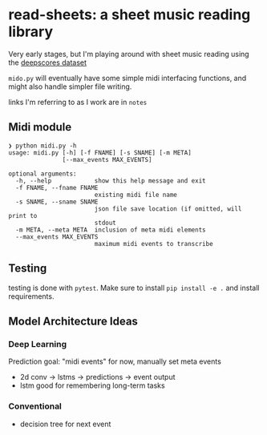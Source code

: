# read-sheets: a sheet music reading library
Very early stages, but I'm playing around with sheet music reading using the [deepscores dataset](https://tuggeluk.github.io/deepscores/
)

`mido.py` will eventually have some simple midi interfacing functions, and might also handle simpler file writing.

links I'm referring to as I work are in `notes`

## Midi module

```
❯ python midi.py -h
usage: midi.py [-h] [-f FNAME] [-s SNAME] [-m META]
               [--max_events MAX_EVENTS]

optional arguments:
  -h, --help            show this help message and exit
  -f FNAME, --fname FNAME
                        existing midi file name
  -s SNAME, --sname SNAME
                        json file save location (if omitted, will print to
                        stdout
  -m META, --meta META  inclusion of meta midi elements
  --max_events MAX_EVENTS
                        maximum midi events to transcribe
```

## Testing
testing is done with `pytest`. Make sure to install `pip install -e .` and install requirements.


## Model Architecture Ideas

### Deep Learning

Prediction goal: "midi events"
for now, manually set meta events

- 2d conv -> lstms -> predictions -> event output
- lstm good for remembering long-term tasks 

### Conventional
- decision tree for next event